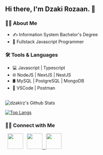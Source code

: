 <h2> Hi there, I'm Dzaki Rozaan. 👋</h2>

<h3>👨‍💼 About Me</h3>

- ✍️ Information System Bachelor's Degree
- 💼 Fullstack Javascript Programmer

<h3> 🛠 Tools & Languages </h3>

- 💻   Javascript | Typescript
- 🌐   NodeJS | NextJS | NestJS
- 🛢    MySQL | PostgreSQL | MongoDB 
- 🔧   VSCode | Postman

<br>

<img align="center" src="https://github-readme-stats.vercel.app/api?username=dzakirz&include_all_commits=true&count_private=true&show_icons=true&line_height=20&&theme=midnight-purple" alt="dzakirz's Github Stats">

</br>

[![Top Langs](https://github-readme-stats.vercel.app/api/top-langs/?username=dzakirz&layout=compact&&theme=midnight-purple)](https://github.com/dzakirz?tab=repositories)

<h3>🤝🏻 Connect with Me</h3>

<p align="left">  
  &nbsp; <a href="https://www.twitter.com/rzdzaky/" target="_blank"><img src="https://img.icons8.com/fluency/48/000000/twitter.png" width="50"/></a>  
  &nbsp; <a href="https://www.instagram.com/rzdzaky/" target="_blank"><img src="https://img.icons8.com/color/48/000000/instagram-new.png" width="50"/>
  &nbsp; <a href="mailto:dzakirz.dev@gmail.com@gmail.com" target="_blank"><img src="https://img.icons8.com/color/48/000000/gmail-new.png" width="50"/></a>
</p>
